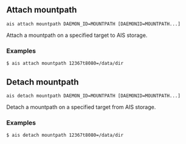 ## Attach mountpath

`ais attach mountpath DAEMON_ID=MOUNTPATH [DAEMONID=MOUNTPATH...]`

Attach a mountpath on a specified target to AIS storage.

### Examples

```console
$ ais attach mountpath 12367t8080=/data/dir
```

## Detach mountpath

`ais detach mountpath DAEMON_ID=MOUNTPATH [DAEMONID=MOUNTPATH...]`

Detach a mountpath on a specified target from AIS storage.

### Examples

```console
$ ais detach mountpath 12367t8080=/data/dir
```

